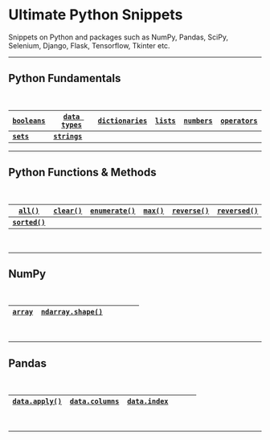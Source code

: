 # Ultimate Python Snippets
Snippets on Python and packages such as NumPy, Pandas, SciPy, Selenium, Django, Flask, Tensorflow, Tkinter etc.

---

## Python Fundamentals

<br>

| **[`booleans`](https://github.com/hevalhazalkurt/Ultimate_Python_Snippets/blob/master/python/python_booleans.md)** | **[`data types`](https://github.com/hevalhazalkurt/Ultimate_Python_Snippets/blob/master/python/python_data_types.md)** | **[`dictionaries`](https://github.com/hevalhazalkurt/Ultimate_Python_Snippets/blob/master/python/python_dictionaries.md)** | **[`lists`](https://github.com/hevalhazalkurt/Ultimate_Python_Snippets/blob/master/python/python_lists.md)** | **[`numbers`](https://github.com/hevalhazalkurt/Ultimate_Python_Snippets/blob/master/python/python_numbers.md)** | **[`operators`](https://github.com/hevalhazalkurt/Ultimate_Python_Snippets/blob/master/python/python_operators.md)** |
|--|--|--|--|--|--|
|**[`sets`](https://github.com/hevalhazalkurt/Ultimate_Python_Snippets/blob/master/python/python_sets.md)**| **[`strings`](https://github.com/hevalhazalkurt/Ultimate_Python_Snippets/blob/master/python/python_strings.md)** | | | | |


---

## Python Functions & Methods

<br>

| **[`all()`](https://github.com/hevalhazalkurt/Ultimate_Python_Snippets/blob/master/python/python_all.md)** | **[`clear()`]()** | **[`enumerate()`](https://github.com/hevalhazalkurt/Ultimate_Python_Snippets/blob/master/python/python_enumerate.md)** | **[`max()`](https://github.com/hevalhazalkurt/Ultimate_Python_Snippets/blob/master/python/python_max.md)** | **[`reverse()`](https://github.com/hevalhazalkurt/Ultimate_Python_Snippets/blob/master/python/python_reverse.md)** | **[`reversed()`](https://github.com/hevalhazalkurt/Ultimate_Python_Snippets/blob/master/python/python_reversed.md)** |
|--|--|--|--|--|--|
|**[`sorted()`](https://github.com/hevalhazalkurt/Ultimate_Python_Snippets/blob/master/python/python_sorted.md)**| | | | | |

<br>

---

## NumPy

<br>

| **[`array`](https://github.com/hevalhazalkurt/Ultimate_Python_Snippets/blob/master/numpy/numpy_array.md)** | **[`ndarray.shape()`](https://github.com/hevalhazalkurt/Ultimate_Python_Snippets/blob/master/numpy/numpy_shape.md)** | | | | |
|--|--|--|--|--|--|


<br>

---


## Pandas

<br>

| **[`data.apply()`](https://github.com/hevalhazalkurt/Ultimate_Python_Snippets/blob/master/pandas/pandas_apply.md)** | **[`data.columns`](https://github.com/hevalhazalkurt/Ultimate_Python_Snippets/blob/master/pandas/pandas_columns.md)** | **[`data.index`](https://github.com/hevalhazalkurt/Ultimate_Python_Snippets/blob/master/pandas/pandas_index.md)** | | | |
|--|--|--|--|--|--|


<br>

---
